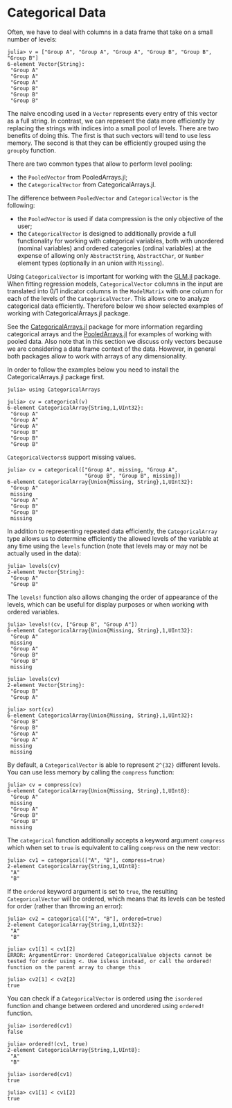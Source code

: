 # Categorical Data

Often, we have to deal with columns in a data frame that take on a small number
of levels:

```jldoctest categorical
julia> v = ["Group A", "Group A", "Group A", "Group B", "Group B", "Group B"]
6-element Vector{String}:
 "Group A"
 "Group A"
 "Group A"
 "Group B"
 "Group B"
 "Group B"
```

The naive encoding used in a `Vector` represents every entry of this vector as a
full string. In contrast, we can represent the data more efficiently by
replacing the strings with indices into a small pool of levels. There are two
benefits of doing this. The first is that such vectors will tend to use less
memory. The second is that they can be efficiently grouped using the `groupby`
function.

There are two common types that allow to perform level pooling:
* the `PooledVector` from PooledArrays.jl;
* the `CategoricalVector` from CategoricalArrays.jl.

The difference between `PooledVector` and `CategoricalVector` is the following:
* the `PooledVector` is used if data compression is the only objective of the
  user;
* the `CategoricalVector` is designed to additionally provide a full
  functionality for working with categorical variables, both with unordered
  (nominal variables) and ordered categories (ordinal variables) at the expense
  of allowing only `AbstractString`, `AbstractChar`, or `Number` element types
  (optionally in an union with `Missing`).

Using `CategoricalVector` is important for working with the
[GLM.jl](https://github.com/JuliaStats/GLM.jl) package. When fitting regression
models, `CategoricalVector` columns in the input are translated into 0/1 indicator
columns in the `ModelMatrix` with one column for each of the levels of the
`CategoricalVector`. This allows one to analyze categorical data efficiently.
Therefore below we show selected examples of working with CategoricalArrays.jl
package.

See the [CategoricalArrays.jl](https://github.com/JuliaData/CategoricalArrays.jl)
package for more information regarding categorical arrays and the
[PooledArrays.jl](https://github.com/JuliaData/PooledArrays.jl) for examples
of working with pooled data. Also note that in this section we discuss only
vectors because we are considering a data frame context of the data. However, in
general both packages allow to work with arrays of any dimensionality.

In order to follow the examples below you need to install the
CategoricalArrays.jl package first.

```jldoctest categorical
julia> using CategoricalArrays

julia> cv = categorical(v)
6-element CategoricalArray{String,1,UInt32}:
 "Group A"
 "Group A"
 "Group A"
 "Group B"
 "Group B"
 "Group B"
```

`CategoricalVectors`s support missing values.

```jldoctest categorical
julia> cv = categorical(["Group A", missing, "Group A",
                         "Group B", "Group B", missing])
6-element CategoricalArray{Union{Missing, String},1,UInt32}:
 "Group A"
 missing
 "Group A"
 "Group B"
 "Group B"
 missing
```

In addition to representing repeated data efficiently, the `CategoricalArray`
type allows us to determine efficiently the allowed levels of the variable at
any time using the `levels` function (note that levels may or may not be
actually used in the data):

```jldoctest categorical
julia> levels(cv)
2-element Vector{String}:
 "Group A"
 "Group B"
```

The `levels!` function also allows changing the order of appearance of the
levels, which can be useful for display purposes or when working with ordered
variables.

```jldoctest categorical
julia> levels!(cv, ["Group B", "Group A"])
6-element CategoricalArray{Union{Missing, String},1,UInt32}:
 "Group A"
 missing
 "Group A"
 "Group B"
 "Group B"
 missing

julia> levels(cv)
2-element Vector{String}:
 "Group B"
 "Group A"

julia> sort(cv)
6-element CategoricalArray{Union{Missing, String},1,UInt32}:
 "Group B"
 "Group B"
 "Group A"
 "Group A"
 missing
 missing
```

By default, a `CategoricalVector` is able to represent ``2^{32}`` different
levels. You can use less memory by calling the `compress` function:

```jldoctest categorical
julia> cv = compress(cv)
6-element CategoricalArray{Union{Missing, String},1,UInt8}:
 "Group A"
 missing
 "Group A"
 "Group B"
 "Group B"
 missing

```

The `categorical` function additionally accepts a keyword argument `compress`
which when set to `true` is equivalent to calling `compress` on the new vector:

```jldoctest categorical
julia> cv1 = categorical(["A", "B"], compress=true)
2-element CategoricalArray{String,1,UInt8}:
 "A"
 "B"
```

If the `ordered` keyword argument is set to `true`, the resulting
`CategoricalVector` will be ordered, which means that its levels can be tested
for order (rather than throwing an error):

```jldoctest categorical
julia> cv2 = categorical(["A", "B"], ordered=true)
2-element CategoricalArray{String,1,UInt32}:
 "A"
 "B"

julia> cv1[1] < cv1[2]
ERROR: ArgumentError: Unordered CategoricalValue objects cannot be tested for order using <. Use isless instead, or call the ordered! function on the parent array to change this

julia> cv2[1] < cv2[2]
true
```

You can check if a `CategoricalVector` is ordered using the `isordered` function
and change between ordered and unordered using `ordered!` function.

```jldoctest categorical
julia> isordered(cv1)
false

julia> ordered!(cv1, true)
2-element CategoricalArray{String,1,UInt8}:
 "A"
 "B"

julia> isordered(cv1)
true

julia> cv1[1] < cv1[2]
true
```
